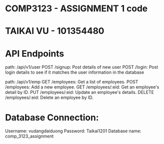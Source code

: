 # COMP3123 - ASSIGNMENT 1 code 
# TAIKAI VU - 101354480



# API Endpoints
path: /api/v1/user
POST /signup: Post details of new user
POST /login: Post login details to see if it matches the user information in the database

path: /api/v1/emp
GET /employees: Get a list of employees.
POST /employees: Add a new employee.
GET /employees/:eid: Get an employee's detail by ID.
PUT /employees/:eid: Update an employee's details.
DELETE /employees/:eid: Delete an employee by ID.

# Database Connection:
Username: vudangdaiduong
Password: Taikai1201
Database name: comp_3123_assignment
